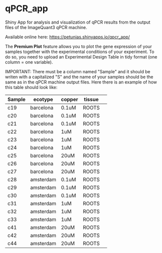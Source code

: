 # qPCR_app
Shiny App for analysis and visualization of qPCR results from the output files of the ImageQuant3 qPCR machine.

Available online here: https://petunias.shinyapps.io/qpcr_app/

The **Premium Plot** feature allows you to plot the gene expression of your samples together with the experimental conditions of your experiment. To do so, you need to upload an Experimental Design Table in tidy format (one column = one variable). 

IMPORTANT: There must be a column named "Sample" and it should be writen with a capitalized "S" and the name of your samples should be the same as in the qPCR machine output files. Here there is an example of how this table should look like: 

| Sample | ecotype   | copper | tissue |   |
|--------|-----------|--------|--------|---|
| c19    | barcelona | 0.1uM  | ROOTS  |   |
| c20    | barcelona | 0.1uM  | ROOTS  |   |
| c21    | barcelona | 0.1uM  | ROOTS  |   |
| c22    | barcelona | 1uM    | ROOTS  |   |
| c23    | barcelona | 1uM    | ROOTS  |   |
| c24    | barcelona | 1uM    | ROOTS  |   |
| c25    | barcelona | 20uM   | ROOTS  |   |
| c26    | barcelona | 20uM   | ROOTS  |   |
| c27    | barcelona | 20uM   | ROOTS  |   |
| c28    | amsterdam | 0.1uM  | ROOTS  |   |
| c29    | amsterdam | 0.1uM  | ROOTS  |   |
| c30    | amsterdam | 0.1uM  | ROOTS  |   |
| c31    | amsterdam | 1uM    | ROOTS  |   |
| c32    | amsterdam | 1uM    | ROOTS  |   |
| c33    | amsterdam | 1uM    | ROOTS  |   |
| c41    | amsterdam | 20uM   | ROOTS  |   |
| c42    | amsterdam | 20uM   | ROOTS  |   |
| c44    | amsterdam | 20uM   | ROOTS  |   |



